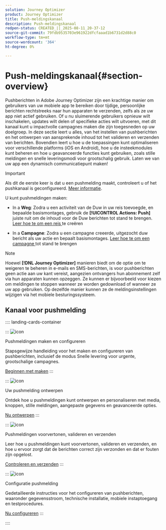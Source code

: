```yaml
---
solution: Journey Optimizer
product: Journey Optimizer
title: Push-meldingskanaal
description: Push-meldingskanaal
redpen-status: CREATED_||_2025-08-11_20-37-12
source-git-commit: 79fdb9535703e961922dfcfaaad1b6731d2d88c0
workflow-type: tm+mt
source-wordcount: '364'
ht-degree: 0%

---
```



# Push-meldingskanaal{#section-overview}

Pushberichten in Adobe Journey Optimizer zijn een krachtige manier om gebruikers van uw mobiele app te bereiken door tijdige, persoonlijke berichten rechtstreeks naar hun apparaten te verzenden, zelfs als ze uw app niet actief gebruiken. Of u nu sluimerende gebruikers opnieuw wilt inschakelen, updates wilt delen of specifieke acties wilt uitvoeren, met dit kanaal kunt u impactvolle campagnes maken die zijn toegesneden op uw doelgroep. In deze sectie leert u alles, van het instellen van pushberichten en het ontwerpen van aansprekende inhoud tot het valideren en verzenden van berichten. Bovendien leert u hoe u de toepassingen kunt optimaliseren voor verschillende platforms (iOS en Android), hoe u de insteekmodules kunt beheren en hoe u geavanceerde functies kunt gebruiken, zoals stille meldingen en snelle leveringsmodi voor grootschalig gebruik. Laten we van uw app een dynamisch communicatiepunt maken!

>[!IMPORTANT]
>
>Als dit de eerste keer is dat u een pushmelding maakt, controleert u of het pushkanaal is geconfigureerd. [Meer informatie](../using/push/push-configuration.md).


U kunt pushmeldingen maken:

* In a **Weg**: Zodra u een activiteit van de Duw in uw reis toevoegde, en bepaalde basismontages, gebruik de **[!UICONTROL Actions: Push]** juiste ruit om de inhoud voor de Duw berichten tot stand te brengen. [ Leer hoe te om een reis ](../using/building-journeys/journey-gs.md) te creëren

* In a **Campagne**: Zodra u een campagne creeerde, uitgezocht duw bericht als uw actie en bepaalt basismontages. [ Leer hoe te om een campagne ](../using/campaigns/create-campaign.md#configure) tot stand te brengen


>[!NOTE]
>
>Hoewel **[!DNL Journey Optimizer]** manieren biedt om de optie om te weigeren te beheren in e-mails en SMS-berichten, is voor pushberichten geen actie aan uw kant vereist, aangezien ontvangers hun abonnement zelf via hun apparaten kunnen opzeggen. Ze kunnen er bijvoorbeeld voor kiezen om meldingen te stoppen wanneer ze worden gedownload of wanneer ze uw app gebruiken. Op dezelfde manier kunnen ze de meldingsinstellingen wijzigen via het mobiele besturingssysteem.


## Kanaal voor pushmelding

:::: landing-cards-container

:::
![icon]( https://cdn.experienceleague.adobe.com/icons/circle-play.svg)

Pushmeldingen maken en configureren

Stapsgewijze handleiding voor het maken en configureren van pushberichten, inclusief de modus Snelle levering voor urgente, grootschalige campagnes.

[Beginnen met maken](../using/push/create-push.md)
:::

:::
![icon]( https://cdn.experienceleague.adobe.com/icons/puzzle-piece.svg)

Uw pushmelding ontwerpen

Ontdek hoe u pushmeldingen kunt ontwerpen en personaliseren met media, knoppen, stille meldingen, aangepaste gegevens en geavanceerde opties.

[Nu ontwerpen](../using/push/design-push.md)
:::

:::
![icon]( https://cdn.experienceleague.adobe.com/icons/list-check.svg)

Pushmeldingen voorvertonen, valideren en verzenden

Leer hoe u pushmeldingen kunt voorvertonen, valideren en verzenden, en hoe u ervoor zorgt dat de berichten correct zijn verzonden en dat er fouten zijn opgelost.

[Controleren en verzenden](../using/push/send-push.md)
:::

:::
![icon]( https://cdn.experienceleague.adobe.com/icons/gear.svg)

Configuratie pushmelding

Gedetailleerde instructies voor het configureren van pushberichten, waaronder gegevensstroom, technische installatie, mobiele instaptoegang en testprocedures.

[Nu configureren](../using/push/push-configuration.md)
:::

::::
